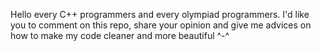 Hello every C++ programmers and every olympiad programmers. 
I'd like you to comment on this repo, share your opinion and give me advices on how to make my code cleaner and more beautiful ^-^
